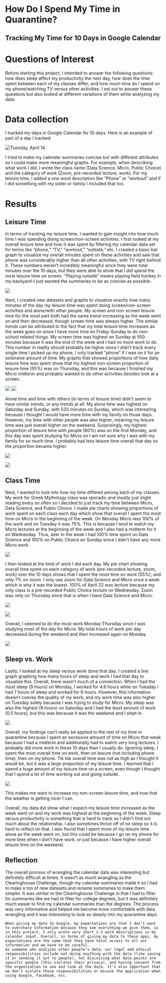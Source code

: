 How Do I Spend My Time in Quarantine?
=====================================

Tracking My Time for 10 Days in Google Calendar
-----------------------------------------------

Questions of Interest
=====================

Before starting this project, I intended to answer the following
questions: how does sleep affect my productivity the next day, how does
the time spent between each of my classes differ, and how much time do I
spend on my phone/watching TV versus other activities. I set out to
answer these questions but also looked at different variations of them
while analyzing my data.

Data collection
===============

I tracked my days in Google Calendar for 10 days. Here is an example of
part of a day I tracked:

![Tuesday, April 14](./img/12.png)

I tried to make my calendar summaries concise but with different
attributes so I could make more meaningful graphs. For example, when
describing what work I did, I wrote the class name (Data Science, Micro,
Public Choice) and the category of work (Zoom, pre-recorded lecture,
work). For my leisure time, I added a one word description like “Phone”
or “workout” and if I did something with my sister or family I included
that too.

Results
=======

Leisure Time
------------

In terms of tracking my leisure time, I wanted to gain insight into how
much time I was spending doing screen/non-screen activities. I first
looked at my overall leisure time and how it was spent by filtering my
calendar data set for terms like “phone,” “TV,” “workout,” “outside,”
etc. I created a basic bar graph to visualize my overall minutes spent
on these activities and saw that phone was considerably higher than all
other activities, with TV right behind it. These numbers weren’t
incredibly meaningful since they were total minutes over the 10 days,
but they were able to show that I did spend the most leisure time on
screen. “Playing outside” means playing field hockey in my backyard-I
just wanted the summaries to be as concise as possible.

![](./img/1.png)

Next, I created new datasets and graphs to visualize exactly how many
minutes of the day my leisure time was spent doing screen/non-screen
activities and alone/with other people. My screen and non-screen leisure
time for the most part both had the same trend-increasing as the week
went on and then decreased, though screen time was always higher. The
similar trends can be attributed to the fact that my total leisure time
increases as the week goes on since I have more time on Friday-Sunday to
do non-school related things. My screen time was highest on Sunday at
550 minutes because it was the end of the week and I had no more work to
do. This number in reality should probably be higher since I didn’t
track every single time I picked up my phone, I only tracked “phone” if
I was on it for an extensive amount of time. My graphs that showed
proportions of how daily leisure time was spent show that my highest
non-screen proportion of leisure time (55%) was on Thursday, and this
was because I finished my Micro midterm and probably wanted to do other
activities besides look at a screen.

![](./img/2.png) ![](./img/5.png)

Alone time and time with others (in terms of leisure time) didn’t seem
to have similar trends, or any trends at all. My alone time was highest
on Saturday and Sunday, with 520 minutes on Sunday, which was
interesting because I thought I would have more time with my family on
those days. However, my time with other people was also higher, meaning
my leisure time was just overall higher on the weekend. Surprisingly, my
highest proportion of leisure time with people (80%) was on the first
Monday, and this day was spent studying for Micro so I am not sure why I
was with my family for so much time. I probably had less leisure time
overall that day so the proportion became higher.

![](./img/3.png)

![](./img/4.png)

Class Time
----------

Next, I wanted to look into how my time differed among each of my
classes. My work for Greek Mythology class was sporadic and mostly just
slight reading every so often so I decided to just track my time between
Micro, Data Science, and Public Choice. I made pie charts showing
proportions of work spent on each class each day which show that overall
I spent the most time on Micro in the beginning of the week. On Monday
Micro was 100% of the work and on Tuesday it was 75%. This is because I
tend to watch my Micro lectures at the beginning of the week and I also
had a midterm for it on Wednesday. Thus, later in the week I had 100%
time spent on Data Science and 100% on Public Choice on Sunday since I
didn’t have any more Micro work.

![](./img/6.png)

I then looked at the kind of work I did each day. My pie chart showing
overall time spent on each category of work (pre-recorded lecture, zoom,
work) over the 10 days shows that I spent the most time on work (55%),
and only 7% on zoom. I only use zoom for Data Science and Micro once a
week which is why it was the lowest. 100% of April 22 was lecture
because my only class is a pre-recorded Public Choice lecture on
Wednesday. Zoom was only on Thursday since that is when I have Data
Science and Micro.

![](./img/7.png)

![](./img/8.png)

Overall, I seemed to do the most work Monday-Thursday since I was
studying most of the day for Micro. My total hours of work per day
decreased during the weekend and then increased again on Monday.

![](./img/11.png)

Sleep vs. Work
--------------

Lastly, I looked at my sleep versus work done that day. I created a line
graph graphing how many hours of sleep and work I had that day to
visualize this. Overall, there wasn’t much of a connection. When I had
the most sleep (9 hours) on Monday, I worked for 4.6 hours while on
Tuesday I had 7 hours of sleep and worked for 6 hours. However, this
information doesn’t convey the quality of my work, and my work time was
also higher on Tuesday solely because I was trying to study for Micro.
My sleep was also the highest (9 hours) on Saturday and I had the least
amount of work (0.5 hours), but this was because it was the weekend and
I slept in.

![](./img/9.png)

Overall, my findings can’t really be applied to the rest of my time in
quarantine because I spent an excessive amount of time on Micro that
week because I had a midterm and additionally had to watch very long
lectures. I probably did more work in these 10 days than I usually do.
Ignoring sleep, I spent the most overall time on work, then on leisure
(not including phone time), then on my phone. Tik tok overall time was
not as high as I thought it would be, but it was a large proportion of
my leisure time. I learned that I spend a huge amount of my leisure time
on a screen, even though I thought that I spend a lot of time working
out and going outside.

![](./img/10.png)

This makes me want to increase my non-screen leisure time, and now that
the weather is getting nicer I can.

Overall, my data did show what I expect-my leisure time increased as the
week went on and my work was highest at the beginning of the week. Sleep
versus productivity is something that is hard to track so I didn’t find
out much about the relationship. I also sometimes thrive off of no sleep
so it is hard to reflect on that. I also found that I spent more of my
leisure time alone as the week went on, but this could be because I go
on my phone for more time when I don’t have work, or just because I have
higher overall leisure time on the weekend.

Reflection
----------

The overall process of wrangling the calendar data was interesting but
definitely difficult at times. It wasn’t as much wrangling as the
Clearinghouse Challenge, though my calendar summaries made it so I had
to make a ton of new datasets and rename summaries to make them simpler.
It was similar to the Clearinghouse Challenge in that I had to filter
for summaries like we had to filter for college degrees, but it was
definitely much easier to find my calendar summaries than the degrees.
The process was very informative and helped me become more comfortable
with data wrangling and it was interesting to look so deeply into my
quarantine days.

    When giving my data to Google, my expectations are that I don’t want to overshare information because they see everything we give them, so in this project, I only wrote very short 1-2 word descriptions in my calendar input. Overall, in terms of giving my data to these apps, my expectations are the same-that they have total access to all our information and we have to be careful. 
    As someone who analyzes other people’s data, our legal and ethical responsibilities include not doing anything with the data (like saving it or sending it out to people), not discussing what data points are specific people (this violates their privacy), and having consent from the organization to use and look at the data. It's also important that we don't violate these responsibilities or misuse the application when using Google, Facebook, etc.
